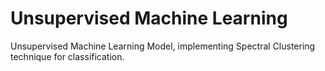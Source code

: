 # Unsupervised Machine Learning

Unsupervised Machine Learning Model, implementing Spectral Clustering technique for classification.